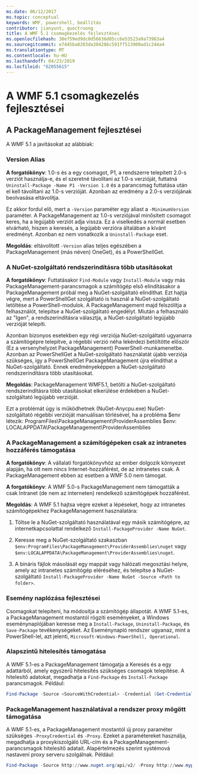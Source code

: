 ```yaml
---
ms.date: 06/12/2017
ms.topic: conceptual
keywords: WMF, powershell, beállítás
contributor: jianyunt, quoctruong
title: A WMF 5.1 csomagkezelés fejlesztései
ms.openlocfilehash: 30ef59ed9dc0d56636d85cc6e53523a9a73963a4
ms.sourcegitcommit: e7445ba8203da304286c591ff513900ad1c244a4
ms.translationtype: MT
ms.contentlocale: hu-HU
ms.lasthandoff: 04/23/2019
ms.locfileid: "62055615"
---
```

# <a name="improvements-to-package-management-in-wmf-51"></a>A WMF 5.1 csomagkezelés fejlesztései

## <a name="improvements-in-packagemanagement"></a>A PackageManagement fejlesztései

A WMF 5.1 a javításokat az alábbiak:

### <a name="version-alias"></a>Version Alias

**A forgatókönyv**: 1.0-s és a egy csomagot, P1, a rendszerre telepített 2.0-s verziót használja-e, és el szeretné távolítani az 1.0-s verzióját, futtatná `Uninstall-Package -Name P1 -Version 1.0` és a parancsmag futtatása után el kell távolítani az 1.0-s verzióját. Azonban az eredmény a 2.0-s verziójának beolvasása eltávolítja.

Ez akkor fordul elő, mert a `-Version` paraméter egy aliast a `-MinimumVersion` paraméter. A PackageManagement az 1.0-s verziójával minősített csomagot keres, ha a legújabb verziót adja vissza. Ez a viselkedés a normál esetben elvárható, hiszen a keresés, a legújabb verzióra általában a kívánt eredményt. Azonban ez nem vonatkozik a `Uninstall-Package` eset.

**Megoldás**: eltávolított `-Version` alias teljes egészében a PackageManagement (más néven) OneGet), és a PowerShellGet.

### <a name="multiple-prompts-for-bootstrapping-the-nuget-provider"></a>A NuGet-szolgáltató rendszerindításra több utasításokat

**A forgatókönyv**: Futtatásakor `Find-Module` vagy `Install-Module` vagy más PackageManagement-parancsmagok a számítógép első elindításakor a PackageManagement próbál meg a NuGet-szolgáltató elindíthat. Ezt hajtja végre, mert a PowerShellGet szolgáltató is használ a NuGet-szolgáltató letöltése a PowerShell-modulok. A PackageManagement majd felszólítja a felhasználót, telepítse a NuGet-szolgáltató engedélyt. Miután a felhasználó az "Igen", a rendszerindításra választja, a NuGet-szolgáltató legújabb verzióját telepíti.

Azonban bizonyos esetekben egy régi verziója NuGet-szolgáltató ugyanarra a számítógépre telepítve, a régebbi verzió néha lekérdezi betöltötte először (Ez a versenyhelyzet PackageManagement) PowerShell-munkamenetbe. Azonban az PowerShellGet a NuGet-szolgáltató használatát újabb verziója szükséges, így a PowerShellGet PackageManagement újra elindíthat a NuGet-szolgáltató. Ennek eredményeképpen a NuGet-szolgáltató rendszerindításra több utasításokat.

**Megoldás**: PackageManagement WMF5.1, betölti a NuGet-szolgáltató rendszerindításra több utasításokat elkerülése érdekében a NuGet-szolgáltató legújabb verzióját.

Ezt a problémát úgy is működhetnek (NuGet-Anycpu.exe) NuGet-szolgáltató régebbi verzióját manuálisan törlésével, ha a probléma $env létezik: ProgramFiles\PackageManagement\ProviderAssemblies $env: LOCALAPPDATA\PackageManagement\ProviderAssemblies


### <a name="support-for-packagemanagement-on-computers-with-intranet-access-only"></a>A PackageManagement a számítógépeken csak az intranetes hozzáférés támogatása

**A forgatókönyv**: A vállalati forgatókönyvhöz az ember dolgozik környezet alapján, ha ott nem nincs Internet-hozzáférést, de az intranetes csak. A PackageManagement ebben az esetben a WMF 5.0 nem támogat.

**A forgatókönyv**: A WMF 5.0-s PackageManagement nem támogatták a csak Intranet (de nem az interneten) rendelkező számítógépek hozzáférést.

**Megoldás**: A WMF 5.1 hajtsa végre ezeket a lépéseket, hogy az intranetes számítógépekhez PackageManagement használatára:

1. Töltse le a NuGet-szolgáltató használatával egy másik számítógépre, az internetkapcsolattal rendelkező `Install-PackageProvider -Name NuGet`.

2. Keresse meg a NuGet-szolgáltató szakaszban `$env:ProgramFiles\PackageManagement\ProviderAssemblies\nuget` vagy `$env:LOCALAPPDATA\PackageManagement\ProviderAssemblies\nuget`.

3. A bináris fájlok másolását egy mappát vagy hálózati megosztási helyre, amely az intranetes számítógép eléréséhez, és telepítse a NuGet-szolgáltató `Install-PackageProvider -Name NuGet -Source <Path to folder>`.


### <a name="event-logging-improvements"></a>Esemény naplózása fejlesztései

Csomagokat telepíteni, ha módosítja a számítógép állapotát. A WMF 5.1-es, a PackageManagement mostantól rögzíti eseményeket, a Windows eseménynaplójában keresse meg a `Install-Package`, `Uninstall-Package`, és `Save-Package` tevékenységeket. Az Eseménynapló rendszer ugyanaz, mint a PowerShell-lel, azt jelenti, `Microsoft-Windows-PowerShell, Operational`.

### <a name="support-for-basic-authentication"></a>Alapszintű hitelesítés támogatása

A WMF 5.1-es a PackageManagement támogatja a Keresés és a egy adattárból, amely egyszerű hitelesítés szükséges csomagok telepítése. A hitelesítő adatokat, megadhatja a `Find-Package` és `Install-Package` parancsmagok. Például:

``` PowerShell
Find-Package -Source <SourceWithCredential> -Credential (Get-Credential)
```

### <a name="support-for-using-packagemanagement-behind-a-proxy"></a>PackageManagement használatával a rendszer proxy mögött támogatása

A WMF 5.1-es, a PackageManagement mostantól új proxy paraméter szükséges `-ProxyCredential` és `-Proxy`. Ezeket a paramétereket használja, megadhatja a proxykiszolgáló URL-cím és a PackageManagement-parancsmagok hitelesítő adatait. Alapértelmezés szerint systémová nastavení proxy serveru szolgálnak. Például:

``` PowerShell
Find-Package -Source http://www.nuget.org/api/v2/ -Proxy http://www.myproxyserver.com -ProxyCredential (Get-Credential)
```
